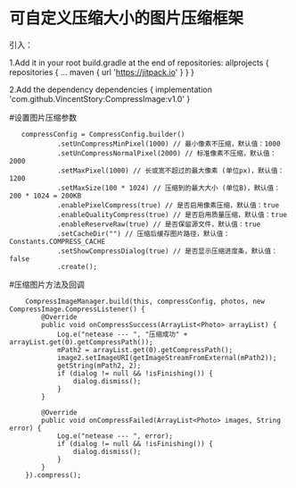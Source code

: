 # 可自定义压缩大小的图片压缩框架

引入：

1.Add it in your root build.gradle at the end of repositories:
allprojects {
		repositories {
			...
			maven { url 'https://jitpack.io' }
		}
	}
  
  
2.Add the dependency
dependencies {
  implementation 'com.github.VincentStory:CompressImage:v1.0'
}

#设置图片压缩参数

       compressConfig = CompressConfig.builder()
                .setUnCompressMinPixel(1000) // 最小像素不压缩，默认值：1000
                .setUnCompressNormalPixel(2000) // 标准像素不压缩，默认值：2000
                .setMaxPixel(1000) // 长或宽不超过的最大像素 (单位px)，默认值：1200
                .setMaxSize(100 * 1024) // 压缩到的最大大小 (单位B)，默认值：200 * 1024 = 200KB
                .enablePixelCompress(true) // 是否启用像素压缩，默认值：true
                .enableQualityCompress(true) // 是否启用质量压缩，默认值：true
                .enableReserveRaw(true) // 是否保留源文件，默认值：true
                .setCacheDir("") // 压缩后缓存图片路径，默认值：Constants.COMPRESS_CACHE
                .setShowCompressDialog(true) // 是否显示压缩进度条，默认值：false
                .create();
                
  #压缩图片方法及回调
                
        CompressImageManager.build(this, compressConfig, photos, new CompressImage.CompressListener() {
            @Override
            public void onCompressSuccess(ArrayList<Photo> arrayList) {
                Log.e("netease --- ", "压缩成功" + arrayList.get(0).getCompressPath());
                mPath2 = arrayList.get(0).getCompressPath();
                image2.setImageURI(getImageStreamFromExternal(mPath2));
                getString(mPath2, 2);
                if (dialog != null && !isFinishing()) {
                    dialog.dismiss();
                }
            }

            @Override
            public void onCompressFailed(ArrayList<Photo> images, String error) {
                Log.e("netease --- ", error);
                if (dialog != null && !isFinishing()) {
                    dialog.dismiss();
                }
            }
        }).compress();
